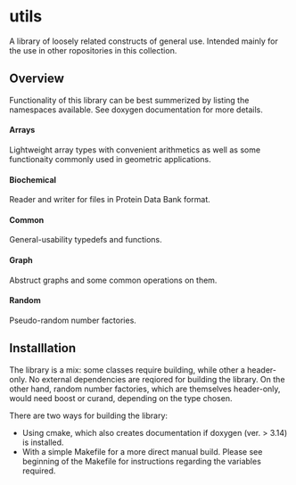 #  utils
A library of loosely related constructs of general use. 
Intended mainly for the use in other ropositories in this collection.

## Overview

Functionality of this library can be best summerized by listing the namespaces available. 
See doxygen documentation for more details.

#### Arrays 
Lightweight  array types with convenient arithmetics as well as some functionaity commonly used in geometric applications.

#### Biochemical
Reader and writer for files in Protein Data Bank format.

#### Common
General-usability typedefs and functions.

#### Graph
Abstruct graphs and some common operations on them.

#### Random
Pseudo-random number factories.

## Installlation

The library is a mix: some classes require building, while other a header-only.
No external dependencies are reqiored for building the library. 
On the other hand, random number factories, which are themselves header-only, would need boost or curand, depending on the type chosen.

There are two ways for building the library:  
* Using cmake, which also creates documentation if doxygen (ver. > 3.14) is installed.
* With a simple Makefile for a more direct manual build. Please see beginning of the Makefile for instructions regarding the variables required.


